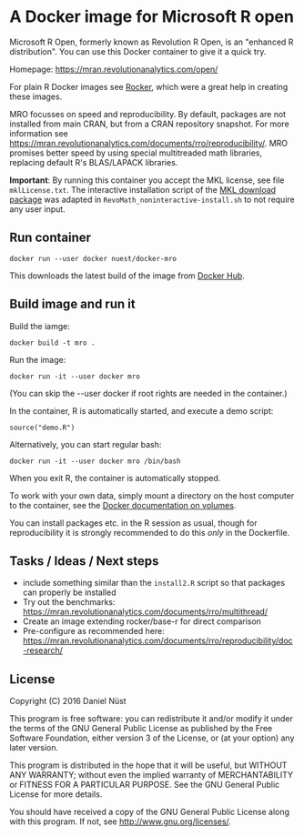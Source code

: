 # A Docker image for Microsoft R open

Microsoft R Open, formerly known as Revolution R Open, is an "enhanced R distribution". You can use this Docker container to give it a quick try.

Homepage: https://mran.revolutionanalytics.com/open/

For plain R Docker images see [Rocker](), which were a great help in creating these images.

MRO focusses on speed and reproducibility. By default, packages are not installed from main CRAN, but from a CRAN repository snapshot. For more information see https://mran.revolutionanalytics.com/documents/rro/reproducibility/. MRO promises better speed by using special multitreaded math libraries, replacing default R's BLAS/LAPACK libraries.

**Important**: By running this container you accept the MKL license, see file `mklLicense.txt`. The interactive installation script of the [MKL download package](https://mran.revolutionanalytics.com/download/) was adapted in `RevoMath_noninteractive-install.sh` to not require any user input.


## Run container

`docker run --user docker nuest/docker-mro`

This downloads the latest build of the image from [Docker Hub](https://hub.docker.com/r/nuest/docker-mro/).


## Build image and run it

Build the iamge:

`docker build -t mro .`

Run the image:

`docker run -it --user docker mro`

(You can skip the --user docker if root rights are needed in the container.)

In the container, R is automatically started, and execute a demo script:

`source("demo.R")`

Alternatively, you can start regular bash:

`docker run -it --user docker mro /bin/bash`

When you exit R, the container is automatically stopped.

To work with your own data, simply mount a directory on the host computer to the container, see the [Docker documentation on volumes](https://docs.docker.com/engine/userguide/containers/dockervolumes/).

You can install packages etc. in the R session as usual, though for reproducibility it is strongly recommended to do this _only_ in the Dockerfile.


## Tasks / Ideas / Next steps

* include something similar than the `install2.R` script so that packages can properly be installed
* Try out the benchmarks: https://mran.revolutionanalytics.com/documents/rro/multithread/
* Create an image extending rocker/base-r for direct comparison
* Pre-configure as recommended here: https://mran.revolutionanalytics.com/documents/rro/reproducibility/doc-research/


## License

Copyright (C) 2016 Daniel Nüst

This program is free software: you can redistribute it and/or modify
it under the terms of the GNU General Public License as published by
the Free Software Foundation, either version 3 of the License, or
(at your option) any later version.

This program is distributed in the hope that it will be useful,
but WITHOUT ANY WARRANTY; without even the implied warranty of
MERCHANTABILITY or FITNESS FOR A PARTICULAR PURPOSE.  See the
GNU General Public License for more details.

You should have received a copy of the GNU General Public License
along with this program.  If not, see <http://www.gnu.org/licenses/>.
